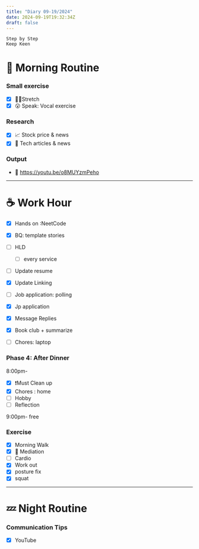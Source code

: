 ```yaml
---
title: "Diary 09-19/2024"  
date: 2024-09-19T19:32:34Z
draft: false
---
```


```tsx
Step by Step
Keep Keen
```

# 🍳 Morning Routine

### Small exercise

- [x]  🧎‍♀️Stretch
- [x]  😮 Speak: Vocal exercise

### Research

- [x]  📈 Stock price & news
- [x]  👾 Tech articles & news

### Output

- 🎥 https://youtu.be/o8MUYzmPeho

---

# ☕ Work Hour

- [x]  Hands on :NeetCode
- [x]  BQ: template stories
- [ ]  HLD
    - [ ]  every service

- [ ]  Update resume
- [x]  Update Linking
- [ ]  Job application: polling
- [x]  Jp application
- [x]  Message Replies

- [x]  Book club + summarize
- [ ]  Chores: laptop

### Phase 4: After Dinner

8:00pm-

- [x]  ❗Must Clean up
- [x]  Chores : home
- [ ]  Hobby
- [ ]  Reflection

9:00pm- free

### Exercise

- [x]  Morning Walk
- [x]  🧘 Mediation
- [ ]  Cardio
- [x]  Work out
- [x]  posture fix
- [x]  squat

---

# 💤 Night Routine

### Communication Tips

- [x]  YouTube